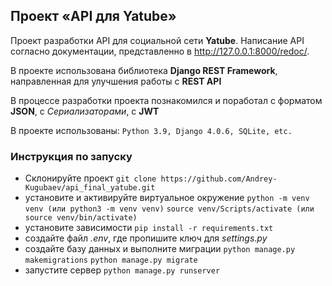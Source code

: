 ## Проект «API для Yatube»
Проект разработки API для социальной сети **Yatube**. Написание API согласно документации, представленно в http://127.0.0.1:8000/redoc/.

В проекте использована библиотека **Django REST Framework**, направленная для улучшения работы с **REST API**

В процессе разработки проекта познакомился и поработал с форматом **JSON**, с _Сериализаторами_, с **JWT** 

В проекте использованы: `Python 3.9, Django 4.0.6, SQLite, etc.`

### Инструкция по запуску
- Склонируйте проект `git clone https://github.com/Andrey-Kugubaev/api_final_yatube.git`
- установите и активируйте виртуальное окружение `python -m venv venv (или python3 -m venv venv)` `source venv/Scripts/activate (или source venv/bin/activate)`
- установите зависимости `pip install -r requirements.txt`
- создайте файл _.env_, где пропишите ключ для _settings.py_
- создайте базу данных и выполните миграции `python manage.py makemigrations` `python manage.py migrate`
- запустите сервер `python manage.py runserver`
